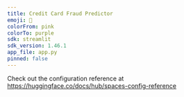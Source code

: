 ```yaml
---
title: Credit Card Fraud Predictor
emoji: 🐨
colorFrom: pink
colorTo: purple
sdk: streamlit
sdk_version: 1.46.1
app_file: app.py
pinned: false
---
```


Check out the configuration reference at https://huggingface.co/docs/hub/spaces-config-reference